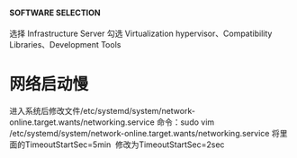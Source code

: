 #### SOFTWARE SELECTION

选择 Infrastructure Server
勾选 Virtualization hypervisor、Compatibility Libraries、Development Tools


# 网络启动慢
进入系统后修改文件/etc/systemd/system/network-online.target.wants/networking.service
命令：sudo vim /etc/systemd/system/network-online.target.wants/networking.service
将里面的TimeoutStartSec=5min  修改为TimeoutStartSec=2sec

